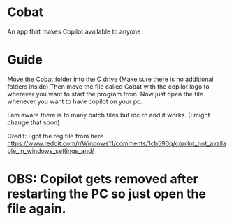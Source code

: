 # Cobat
An app that makes Copilot available to anyone

# Guide
Move the Cobat folder into the C drive (Make sure there is no additional folders inside)
Then move the file called Cobat with the copilot logo to wherever you want to start the program from. 
Now just open the file whenever you want to have copilot on your pc. 



I am aware there is to many batch files but idc rn and it works. 
(I might change that soon)


Credit: I got the reg file from here https://www.reddit.com/r/Windows11/comments/1cb590q/copilot_not_available_in_windows_settings_and/

# OBS: Copilot gets removed after restarting the PC so just open the file again. 
